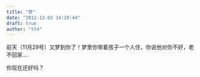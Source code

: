```yaml
---
title: "梦"
date: "2012-12-02 14:28:44"
draft: true
author: "tt4"
---
```


前天（11月29号）又梦到你了！梦里你带着孩子一个人住，你说他对你不好，老不回家....

你现在还好吗？
